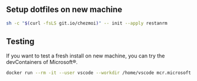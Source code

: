 ## Setup dotfiles on new machine

```bash
sh -c "$(curl -fsLS git.io/chezmoi)" -- init --apply restanrm
```

## Testing

If you want to test a fresh install on new machine, you can try the
devContainers of Microsoft®.

```bash
docker run --rm -it --user vscode --workdir /home/vscode mcr.microsoft.com/vscode/devcontainers/base:0-hirsute
```
